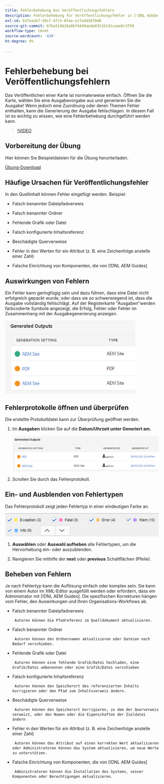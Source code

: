 ```yaml
---
title: Fehlerbehebung bei Veröffentlichungsfehlern
description: Fehlerbehebung für Veröffentlichungsfehler in [!DNL Adobe Experience Manager Guides]
exl-id: b37ea3e7-59cf-4fc5-8fae-e1fadd26f8d8
source-git-commit: 67ba514616a0bf4449aeda035161d1caae0c3f50
workflow-type: tm+mt
source-wordcount: '429'
ht-degree: 0%

---
```


# Fehlerbehebung bei Veröffentlichungsfehlern

Das Veröffentlichen einer Karte ist normalerweise einfach. Öffnen Sie die Karte, wählen Sie eine Ausgabevorgabe aus und generieren Sie die Ausgabe! Wenn jedoch eine Zuordnung oder deren Themen Fehler enthalten, kann die Generierung der Ausgabe fehlschlagen. In diesem Fall ist es wichtig zu wissen, wie eine Fehlerbehebung durchgeführt werden kann.

>[!VIDEO](https://video.tv.adobe.com/v/338990?quality=12&learn=on)

## Vorbereitung der Übung

Hier können Sie Beispieldateien für die Übung herunterladen.

[Übung-Download](assets/exercises/publishing-basic-to-advanced.zip)

## Häufige Ursachen für Veröffentlichungsfehler

In den Quellinhalt können Fehler eingefügt werden. Beispiel:

* Falsch benannter Dateipfadverweis

* Falsch benannter Ordner

* Fehlende Grafik oder Datei

* Falsch konfigurierte Inhaltsreferenz

* Beschädigte Querverweise

* Fehler in den Werten für ein Attribut (z. B. eine Zeichenfolge anstelle einer Zahl)

* Falsche Einrichtung von Komponenten, die von [!DNL AEM Guides]

## Auswirkungen von Fehlern

Ein Fehler kann geringfügig sein und dazu führen, dass eine Datei nicht erfolgreich gepackt wurde, oder dass sie so schwerwiegend ist, dass die Ausgabe vollständig fehlschlägt. Auf der Registerkarte &quot;Ausgaben&quot;werden farbcodierte Symbole angezeigt, die Erfolg, Fehler oder Fehler im Zusammenhang mit der Ausgabegenerierung anzeigen.

![Fehlerwirkung](images/error-impact.png)

## Fehlerprotokolle öffnen und überprüfen

Die erstellte Protokolldatei kann zur Überprüfung geöffnet werden.

1. Im **Ausgaben** klicken Sie auf die **Datum/Uhrzeit unter Generiert am.**

   ![error-log](images/error-log.png)

1. Scrollen Sie durch das Fehlerprotokoll.

## Ein- und Ausblenden von Fehlertypen

Das Fehlerprotokoll zeigt jeden Fehlertyp in einer eindeutigen Farbe an.

![navigate-errors](images/navigate-errors.png)

1. **Auswählen** oder **Auswahl aufheben** alle Fehlertypen, um die Hervorhebung ein- oder auszublenden.

1. Navigieren Sie mithilfe der **next** oder **previous** Schaltflächen (Pfeile).

## Beheben von Fehlern

Je nach Fehlertyp kann die Auflösung einfach oder komplex sein. Sie kann von einem Autor im XML-Editor ausgefüllt werden oder erfordern, dass ein Administrator mit [!DNL AEM Guides]. Die spezifischen Korrekturen hängen vom Fehler, den Auswirkungen und Ihren Organisations-Workflows ab.

* Falsch benannter Dateipfadverweis

       Autoren können die Pfadreferenz im Quelldokument aktualisieren.
       
   
* Falsch benannter Ordner

       Autoren können den Ordnernamen aktualisieren oder Dateien nach Bedarf verschieben.
       
   
* Fehlende Grafik oder Datei

       Autoren können eine fehlende Grafik/Datei hochladen, eine Grafik/Datei umbenennen oder eine Grafik/Datei verschieben
       
   
* Falsch konfigurierte Inhaltsreferenz

       Autoren können den Speicherort des referenzierten Inhalts korrigieren oder den Pfad zum Inhaltsverweis ändern.
       
   
* Beschädigte Querverweise

       Autoren können den Speicherort korrigieren, zu dem der Querverweis verweist, oder den Namen oder die Eigenschaften der Zieldatei ändern
       
   
* Fehler in den Werten für ein Attribut (z. B. eine Zeichenfolge anstelle einer Zahl)

       Autoren können das Attribut auf einen korrekten Wert aktualisieren oder Administratoren können das System aktualisieren, um neue Werte zu unterstützen.
       
   
* Falsche Einrichtung von Komponenten, die von [!DNL AEM Guides]

       Administratoren können die Installation des Systems, seiner Komponenten oder Berechtigungen aktualisieren.
       
   